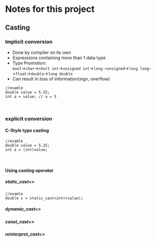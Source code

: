 # Notes for this project

## Casting

### Implicit conversion
- Done by compiler on its own
- Expressions containing more than 1 data type
- Type Promotion:
<br>```bool```->```char```->```short int```->```unsigned int```->```long->unsigned```->```long long```->```float```->```double```->```long double```<br>
- Can result in loss of information(sign, overflow)
```
//examle
double value = 5.25;
int a = value; // a = 5
```
<br>

### explicit conversion
#### C-Style type casting
```
//examle
double value = 5.25;
int a = (int)value;
```
<br>


#### Using casting operator
##### static_cast<>
```
//examle
double s = static_cast<int>(value);
```
##### dynamic_cast<>
##### const_cast<>
##### reinterpret_cast<>
